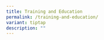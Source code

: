 ```yaml
---
title: Training and Education
permalink: /training-and-education/
variant: tiptap
description: ""
---
```

